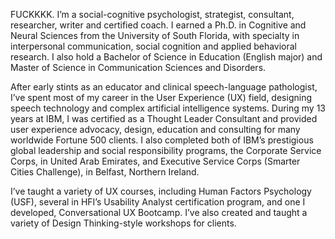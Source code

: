 FUCKKKK. I’m a social-cognitive psychologist, strategist, consultant, researcher, writer and certified coach. I earned a Ph.D. in Cognitive and Neural Sciences from the University of South Florida, with specialty in interpersonal communication, social cognition and applied behavioral research. I also hold a Bachelor of Science in Education (English major) and Master of Science in Communication Sciences and Disorders.

After early stints as an educator and clinical speech-language pathologist, I’ve spent most of my career in the User Experience (UX) field, designing speech technology and complex artificial intelligence systems. During my 13 years at IBM, I was certified as a Thought Leader Consultant and provided user experience advocacy, design, education and consulting for many worldwide Fortune 500 clients. I also completed both of IBM’s prestigious global leadership and social responsibility programs, the Corporate Service Corps, in United Arab Emirates, and Executive Service Corps (Smarter Cities Challenge), in Belfast, Northern Ireland.

I’ve taught a variety of UX courses, including Human Factors Psychology (USF), several in HFI’s Usability Analyst certification program, and one I developed, Conversational UX Bootcamp. I’ve also created and taught a variety of Design Thinking-style workshops for clients.